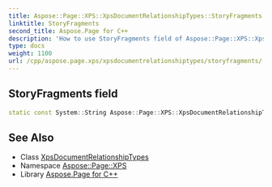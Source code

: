 ```yaml
---
title: Aspose::Page::XPS::XpsDocumentRelationshipTypes::StoryFragments field
linktitle: StoryFragments
second_title: Aspose.Page for C++
description: 'How to use StoryFragments field of Aspose::Page::XPS::XpsDocumentRelationshipTypes class in C++.'
type: docs
weight: 1100
url: /cpp/aspose.page.xps/xpsdocumentrelationshiptypes/storyfragments/
---
```

## StoryFragments field




```cpp
static const System::String Aspose::Page::XPS::XpsDocumentRelationshipTypes::StoryFragments
```

## See Also

* Class [XpsDocumentRelationshipTypes](../)
* Namespace [Aspose::Page::XPS](../../)
* Library [Aspose.Page for C++](../../../)
